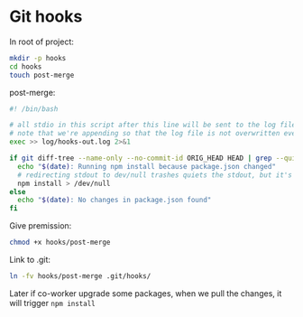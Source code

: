 # Git hooks

In root of project:

```bash
mkdir -p hooks
cd hooks
touch post-merge
```

post-merge:

```bash
#! /bin/bash

# all stdio in this script after this line will be sent to the log file
# note that we're appending so that the log file is not overwritten every time this script is called
exec >> log/hooks-out.log 2>&1

if git diff-tree --name-only --no-commit-id ORIG_HEAD HEAD | grep --quiet 'package.json'; then
  echo "$(date): Running npm install because package.json changed"
  # redirecting stdout to dev/null trashes quiets the stdout, but it's stderr will go to our log file
  npm install > /dev/null
else
  echo "$(date): No changes in package.json found"
fi
```

Give premission:

```bash
chmod +x hooks/post-merge
```

Link to .git:

```bash
ln -fv hooks/post-merge .git/hooks/
```

Later if co-worker upgrade some packages, when we pull the changes, it will trigger `npm install`
